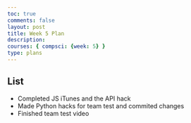 ```yaml
---
toc: true
comments: false
layout: post
title: Week 5 Plan
description: 
courses: { compsci: {week: 5} }
type: plans
---
```

## List

- Completed JS iTunes and the API hack
- Made Python hacks for team test and commited changes
- Finished team test video
